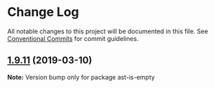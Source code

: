 # Change Log

All notable changes to this project will be documented in this file.
See [Conventional Commits](https://conventionalcommits.org) for commit guidelines.

## [1.9.11](https://gitlab.com/codsen/codsen/compare/ast-is-empty@1.9.10...ast-is-empty@1.9.11) (2019-03-10)

**Note:** Version bump only for package ast-is-empty
